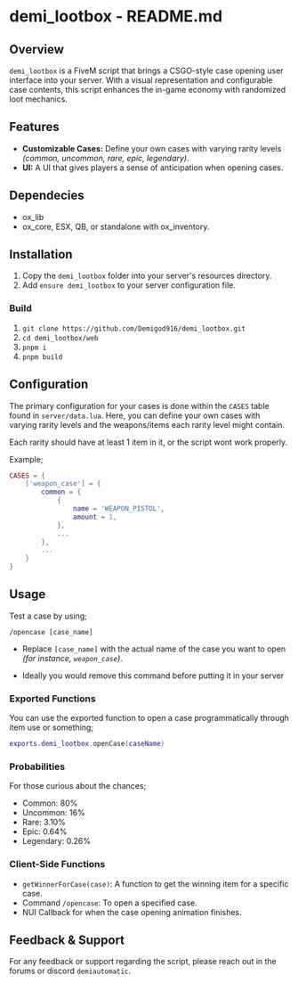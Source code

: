 # demi_lootbox - README.md

## Overview

`demi_lootbox` is a FiveM script that brings a CSGO-style case opening user interface into your server. With a visual representation and configurable case contents, this script enhances the in-game economy with randomized loot mechanics.

## Features

- **Customizable Cases:** Define your own cases with varying rarity levels *(common, uncommon, rare, epic, legendary)*.
- **UI:** A UI that gives players a sense of anticipation when opening cases.

## Dependecies
- ox_lib
- ox_core, ESX, QB, or standalone with ox_inventory.

## Installation

1. Copy the `demi_lootbox` folder into your server's resources directory.
2. Add `ensure demi_lootbox` to your server configuration file.

### Build

1. `git clone https://github.com/Demigod916/demi_lootbox.git`
2. `cd demi_lootbox/web`
3. `pnpm i`
4. `pnpm build`

## Configuration

The primary configuration for your cases is done within the `CASES` table found in `server/data.lua`. Here, you can define your own cases with varying rarity levels and the weapons/items each rarity level might contain.

Each rarity should have at least 1 item in it, or the script wont work properly.

Example;
```lua
CASES = {
    ['weapon_case'] = {
        common = {
            {
                name = 'WEAPON_PISTOL',
                amount = 1,
            },
            ...
        },
        ...
    }
}
```

## Usage

Test a case by using;
```
/opencase [case_name]
```

- Replace `[case_name]` with the actual name of the case you want to open *(for instance, `weapon_case`)*.

- Ideally you would remove this command before putting it in your server

### Exported Functions
You can use the exported function to open a case programmatically through item use or something;

```lua
exports.demi_lootbox.openCase(caseName)
```

### Probabilities
For those curious about the chances;

- Common: 80%
- Uncommon: 16%
- Rare: 3.10%
- Epic: 0.64%
- Legendary: 0.26%

### Client-Side Functions

- `getWinnerForCase(case)`: A function to get the winning item for a specific case.
- Command `/opencase`: To open a specified case.
- NUI Callback for when the case opening animation finishes.

## Feedback & Support

For any feedback or support regarding the script, please reach out in the forums or discord `demiautomatic`.